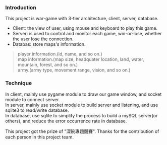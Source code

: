 ### Introduction
This project is war-game with 3-tier architecture, client, server, database.
* Client: the view of user, using mouse and keyboard to play this game.
* Server: is used to control and monitor each game, win-or-lose, whether the user lose the connection.
* Databas: store maps's information.
> player information.(id, name, and so on.)  
> map information.(map size, headquater location, land, water, mountain, forest, and so on.)  
> army.(army type, movement range, vision, and so on.)  

### Technique
In client, mainly use pygame module to draw our game window, and socket module to connect server.  
In server, mainly use socket module to build server and listening, and use sqlite3 to read/write database.  
In database, use sqlite to simplify the process to build a mySQL server(or others), and reduce the error occurrence rate in database.  








This project got the prize of "深碗專題競賽".
Thanks for the contribution of each person in this project team.